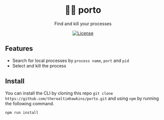 <h1 align="center">🕵️‍♂️ porto</h1>
<p align="center">Find and kill your processes</p>
<p align="center">
	<a href="https://kbrsh.github.io/license"><img src="https://img.shields.io/badge/license-MIT-blue.svg" alt="License"></a>
</p>

## Features

- Search for local processes by `process name`, `port` and `pid`
- Select and kill the process

## Install

You can install the CLI by cloning this repo `git clone https://github.com/therealtimhawkins/porto.git` and using `npm` by running the following command.

```sh
npm run install
```
